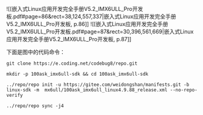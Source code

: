 
![[嵌入式Linux应用开发完全手册V5.2_IMX6ULL_Pro开发板.pdf#page=86&rect=38,124,557,337|嵌入式Linux应用开发完全手册V5.2_IMX6ULL_Pro开发板, p.86]]
![[嵌入式Linux应用开发完全手册V5.2_IMX6ULL_Pro开发板.pdf#page=87&rect=30,396,561,669|嵌入式Linux应用开发完全手册V5.2_IMX6ULL_Pro开发板, p.87]]

下面是图中的代码命令：

```
git clone https://e.coding.net/codebug8/repo.git

mkdir -p 100ask_imx6ull-sdk && cd 100ask_imx6ull-sdk

../repo/repo init -u https://gitee.com/weidongshan/manifests.git -b linux-sdk -m  mx6ull/100ask_imx6ull_linux4.9.88_release.xml --no-repo-verify

../repo/repo sync -j4
```